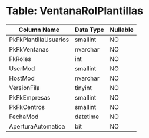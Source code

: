 # Table: VentanaRolPlantillas

| Column Name | Data Type | Nullable |
|-------------|-----------|----------|
| PkFkPlantillaUsuarios | smallint | NO |
| PkFkVentanas | nvarchar | NO |
| FkRoles | int | NO |
| UserMod | smallint | NO |
| HostMod | nvarchar | NO |
| VersionFila | tinyint | NO |
| PkFkEmpresas | smallint | NO |
| PkFkCentros | smallint | NO |
| FechaMod | datetime | NO |
| AperturaAutomatica | bit | NO |
